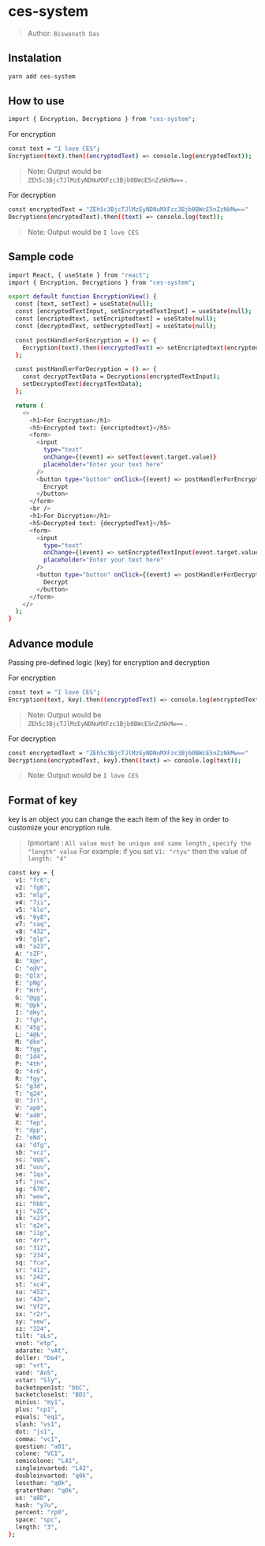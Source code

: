 # ces-system

> Author: `Biswanath Das`

## Instalation

```sh
yarn add ces-system
```

## How to use

```sh
import { Encryption, Decryptions } from "ces-system";
```

For encryption

```sh
const text = "I love CES";
Encryption(text).then((encryptedText) => console.log(encryptedText));
```

> Note: Output would be `ZEh5c3BjcTJlMzEyNDNuMXFzc3Bjb0BWcE5nZzNkMw==` .

For decryption

```sh
const encryptedText = "ZEh5c3BjcTJlMzEyNDNuMXFzc3Bjb0BWcE5nZzNkMw=="
Decryptions(encryptedText).then((text) => console.log(text));
```

> Note: Output would be `I love CES`

## Sample code

```sh
import React, { useState } from "react";
import { Encryption, Decryptions } from "ces-system";

export default function EncryptionView() {
  const [text, setText] = useState(null);
  const [encryptedTextInput, setEncryptedTextInput] = useState(null);
  const [encriptedtext, setEncriptedtext] = useState(null);
  const [decryptedText, setDecryptedText] = useState(null);

  const postHandlerForEncryption = () => {
    Encryption(text).then((encryptedText) => setEncriptedtext(encryptedText));
  };

  const postHandlerForDecryption = () => {
    const decryptTextData = Decryptions(encryptedTextInput);
    setDecryptedText(decryptTextData);
  };

  return (
    <>
      <h1>For Encryption</h1>
      <h5>Encrypted text: {encriptedtext}</h5>
      <form>
        <input
          type="text"
          onChange={(event) => setText(event.target.value)}
          placeholder="Enter your text here"
        />
        <button type="button" onClick={(event) => postHandlerForEncryption()}>
          Encrypt
        </button>
      </form>
      <br />
      <h1>For Dicryption</h1>
      <h5>Decrypted text: {decryptedText}</h5>
      <form>
        <input
          type="text"
          onChange={(event) => setEncryptedTextInput(event.target.value)}
          placeholder="Enter your text here"
        />
        <button type="button" onClick={(event) => postHandlerForDecryption()}>
          Decrypt
        </button>
      </form>
    </>
  );
}
```

## Advance module

Passing pre-defined logic (key) for encryption and decryption

For encryption

```sh
const text = "I love CES";
Encryption(text, key).then((encryptedText) => console.log(encryptedText));
```

> Note: Output would be `ZEh5c3BjcTJlMzEyNDNuMXFzc3Bjb0BWcE5nZzNkMw==` .

For decryption

```sh
const encryptedText = "ZEh5c3BjcTJlMzEyNDNuMXFzc3Bjb0BWcE5nZzNkMw=="
Decryptions(encryptedText, key).then((text) => console.log(text));
```

> Note: Output would be `I love CES`

## Format of key

key is an object
you can change the each item of the key in order to customize your encryption rule.

> Ipmortant : `All value must be unique and same length` , `specify the "length" value`
> For example: if you set `V1: "rtyu"` then the value of `length: "4"`

```sh
const key = {
  v1: "fr6",
  v2: "fg6",
  v3: "mlp",
  v4: "7ii",
  v5: "klo",
  v6: "6y8",
  v7: "caq",
  v8: "432",
  v9: "glp",
  v0: "a23",
  A: "sZF",
  B: "X@n",
  C: "o@V",
  D: "QlX",
  E: "pNg",
  F: "Hrh",
  G: "@gg",
  H: "@pk",
  I: "dHy",
  J: "fgh",
  K: "45g",
  L: "4@k",
  M: "dke",
  N: "Ygg",
  O: "1d4",
  P: "4th",
  Q: "4r6",
  R: "fgy",
  S: "g3d",
  T: "q24",
  U: "3rl",
  V: "ap0",
  W: "a40",
  X: "fep",
  Y: "dpp",
  Z: "eNd",
  sa: "dfg",
  sb: "vcz",
  sc: "qqq",
  sd: "uuu",
  se: "1qs",
  sf: "jnu",
  sg: "670",
  sh: "wow",
  si: "hbb",
  sj: "vZC",
  sk: "x23",
  sl: "q2e",
  sm: "11p",
  sn: "4rr",
  so: "312",
  sp: "234",
  sq: "fca",
  sr: "412",
  ss: "242",
  st: "xc4",
  su: "452",
  sv: "43n",
  sw: "Vf2",
  sx: "r2r",
  sy: "vew",
  sz: "324",
  tilt: "aLs",
  vnot: "etp",
  adarate: "vAt",
  doller: "Do4",
  up: "vrt",
  vand: "An5",
  vstar: "Sly",
  backetopen1st: "bbC",
  backetclose1st: "BD1",
  minius: "my1",
  plus: "cp1",
  equals: "eq1",
  slash: "vs1",
  dot: "js1",
  comma: "vc1",
  question: "a01",
  colone: "VC1",
  semicolone: "L41",
  singleinvarted: "L42",
  doubleinvarted: "q0k",
  lessthan: "q0k",
  graterthan: "q0k",
  us: "a8D",
  hash: "y7u",
  percent: "rp0",
  space: "spc",
  length: "3",
};
```
